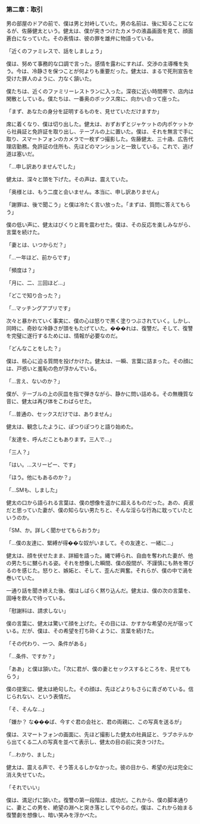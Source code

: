 ### 第二章：取引

男の部屋のドアの前で、僕は男と対峙していた。男の名前は、後に知ることになるが、佐藤健太という。健太は、僕が突きつけたカメラの液晶画面を見て、顔面蒼白になっていた。その表情は、彼の罪を雄弁に物語っている。

「近くのファミレスで、話をしましょう」

僕は、努めて事務的な口調で言った。感情を露わにすれば、交渉の主導権を失う。今は、冷静さを保つことが何よりも重要だった。健太は、まるで死刑宣告を受けた罪人のように、力なく頷いた。

僕たちは、近くのファミリーレストランに入った。深夜に近い時間帯で、店内は閑散としている。僕たちは、一番奥のボックス席に、向かい合って座った。

「まず、あなたの身分を証明するものを、見せていただけますか」

席に着くなり、僕は切り出した。健太は、おずおずとジャケットの内ポケットから社員証と免許証を取り出し、テーブルの上に置いた。僕は、それを無言で手に取り、スマートフォンのカメラで一枚ずつ撮影した。佐藤健太、三十歳、広告代理店勤務。免許証の住所も、先ほどのマンションと一致している。これで、逃げ道は塞いだ。

「…申し訳ありませんでした」

健太は、深々と頭を下げた。その声は、震えていた。

「奥様とは、もう二度と会いません。本当に、申し訳ありません」

「謝罪は、後で聞こう」と僕は冷たく言い放った。「まずは、質問に答えてもらう」

僕の低い声に、健太はびくりと肩を震わせた。僕は、その反応を楽しみながら、言葉を続けた。

「妻とは、いつからだ？」

「…一年ほど、前からです」

「頻度は？」

「月に、二、三回ほど…」

「どこで知り合った？」

「…マッチングアプリです」

次々と暴かれていく事実に、僕の心は怒りで黒く塗りつぶされていく。しかし、同時に、奇妙な冷静さが頭をもたげていた。���れは、復讐だ。そして、復讐を完璧に遂行するためには、情報が必要なのだ。

「どんなことをした？」

僕は、核心に迫る質問を投げかけた。健太は、一瞬、言葉に詰まった。その顔には、戸惑いと羞恥の色が浮かんでいる。

「…言え、ないのか？」

僕が、テーブルの上の灰皿を指で弾きながら、静かに問い詰める。その無機質な音に、健太は再び体をこわばらせた。

「…普通の、セックスだけでは、ありません」

健太は、観念したように、ぽつりぽつりと語り始めた。

「友達を、呼んだこともあります。三人で…」

「三人？」

「はい。…スリーピー、です」

「ほう。他にもあるのか？」

「…SMも、しました」

健太の口から語られる言葉は、僕の想像を遥かに超えるものだった。あの、貞淑だと思っていた妻が、僕の知らない男たちと、そんな淫らな行為に耽っていたというのか。

「SM、か。詳しく聞かせてもらおうか」

「…僕の友達に、緊縛が得��な奴がいまして。その友達と、一緒に…」

健太は、顔を伏せたまま、詳細を語った。縄で縛られ、自由を奪われた妻が、他の男たちに嬲られる姿。それを想像した瞬間、僕の股間が、不謹慎にも熱を帯びるのを感じた。怒りと、嫉妬と、そして、歪んだ興奮。それらが、僕の中で渦を巻いていた。

一通り話を聞き終えた後、僕はしばらく黙り込んだ。健太は、僕の次の言葉を、固唾を飲んで待っている。

「慰謝料は、請求しない」

僕の言葉に、健太は驚いて顔を上げた。その目には、かすかな希望の光が宿っている。だが、僕は、その希望を打ち砕くように、言葉を続けた。

「その代わり、一つ、条件がある」

「…条件、ですか？」

「ああ」と僕は頷いた。「次に君が、僕の妻とセックスするところを、見せてもらう」

僕の提案に、健太は絶句した。その顔は、先ほどよりもさらに青ざめている。信じられない、という表情だ。

「そ、そんな…」

「嫌か？ な���ば、今すぐ君の会社と、君の両親に、この写真を送るが」

僕は、スマートフォンの画面に、先ほど撮影した健太の社員証と、ラブホテルから出てくる二人の写真を並べて表示し、健太の目の前に突きつけた。

「…わかり、ました」

健太は、震える声で、そう答えるしかなかった。彼の目から、希望の光は完全に消え失せていた。

「それでいい」

僕は、満足げに頷いた。復讐の第一段階は、成功だ。これから、僕の脚本通りに、妻とこの男を、絶望の淵へと突き落としてやるのだ。僕は、これから始まる復讐劇を想像し、暗い笑みを浮かべた。
